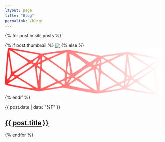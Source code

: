 ```yaml
---
layout: page
title: "Blog"
permalink: /blog/
---
```


<div class="container">


  {% for post in site.posts %}
  <div class="col-sm-4">
    <div class="thumbnail">
      {% if post.thumbnail %}
        <img class="img-responsive" src="{{ post.thumbnail }}" align="center">
      {% else %}
        <img class="img-responsive" src="/assets/truss.png" align="center">
      {% endif %}  
      <p>{{ post.date | date: "%F" }}</p>
      <a href="{{ post.url }}"><h2>{{ post.title }}</h2></a>
    </div>
  </div>
  {% endfor %}


</div>
